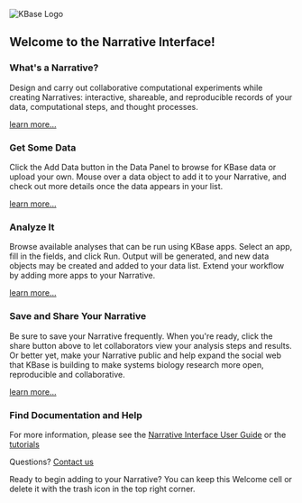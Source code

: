 ![KBase Logo](/images/kbase-logo-web.png)
## Welcome to the Narrative Interface!

### What's a Narrative?

Design and carry out collaborative computational experiments while creating Narratives: interactive, shareable, and reproducible records of your data, computational steps, and thought processes.

[learn more...]({{config.resources.docSite.base.url}}/narrative-guide)


### Get Some Data

Click the Add Data button in the Data Panel to browse for KBase data or
upload your own. Mouse over a data object to add it to your Narrative, and
check out more details once the data appears in your list.

[learn more...]({{config.resources.docSite.base.url}}/narrative-guide/explore-data)


### Analyze It

Browse available analyses that can be run using KBase apps. Select an app, fill in the fields, and click Run.
Output will be generated, and new data objects may be created and added
to your data list. Extend your workflow by adding more apps to your Narrative.

[learn more...]({{config.resources.docSite.base.url}}/narrative-guide/browse-apps-and-methods)


### Save and Share Your Narrative

Be sure to save your Narrative frequently. When you're ready, click the share button above to let collaborators view your analysis steps
and results. Or better yet, make your Narrative public and help expand
the social web that KBase is building to make systems biology research
more open, reproducible and collaborative.

[learn more...]({{config.resources.docSite.base.url}}/narrative-guide/share-narratives/)

### Find Documentation and Help

For more information, please see the
[Narrative Interface User Guide]({{config.resources.docSite.base.url}}/narrative-guide)
or the [tutorials]({{config.resources.docSite.base.url}}/tutorials)

Questions? [Contact us]({{config.resources.docSite.base.url}}/contact-us)

Ready to begin adding to your Narrative? You can keep this Welcome cell or
delete it with the trash icon in the top right corner.